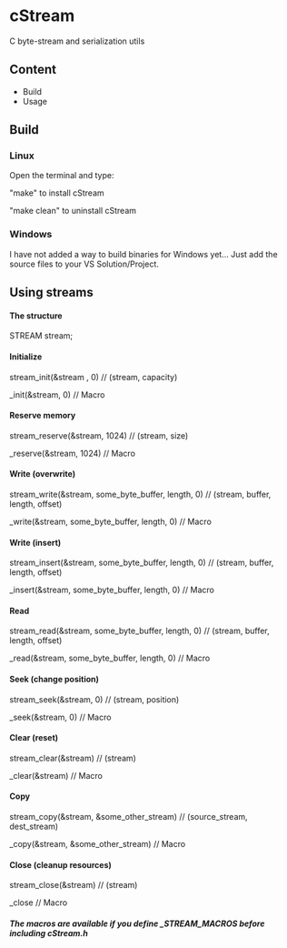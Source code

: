 # cStream

C byte-stream and serialization utils

## Content

* Build
* Usage

## Build

### Linux
Open the terminal and type:

"make" to install cStream

"make clean" to uninstall cStream

### Windows
I have not added a way to build binaries for Windows yet...
Just add the source files to your VS Solution/Project.


## Using streams

#### The structure
STREAM stream;

#### Initialize
stream_init(&stream , 0)                            // (stream, capacity)

_init(&stream, 0)                                   // Macro

#### Reserve memory
stream_reserve(&stream, 1024)                       // (stream, size)

_reserve(&stream, 1024)                             // Macro

#### Write (overwrite)
stream_write(&stream, some_byte_buffer, length, 0)  // (stream, buffer, length, offset)

_write(&stream, some_byte_buffer, length, 0)        // Macro

#### Write (insert)
stream_insert(&stream, some_byte_buffer, length, 0) // (stream, buffer, length, offset)

_insert(&stream, some_byte_buffer, length, 0)       // Macro

#### Read
stream_read(&stream, some_byte_buffer, length, 0)   // (stream, buffer, length, offset)

_read(&stream, some_byte_buffer, length, 0)         // Macro

#### Seek (change position)
stream_seek(&stream, 0)                             // (stream, position)

_seek(&stream, 0)                                   // Macro

#### Clear (reset)
stream_clear(&stream)                               // (stream)

_clear(&stream)                                     // Macro

#### Copy
stream_copy(&stream, &some_other_stream)            // (source_stream, dest_stream)

_copy(&stream, &some_other_stream)                  // Macro

#### Close (cleanup resources)
stream_close(&stream)                               // (stream)

_close                                              // Macro

##### The macros are available if you define _STREAM_MACROS before including cStream.h
